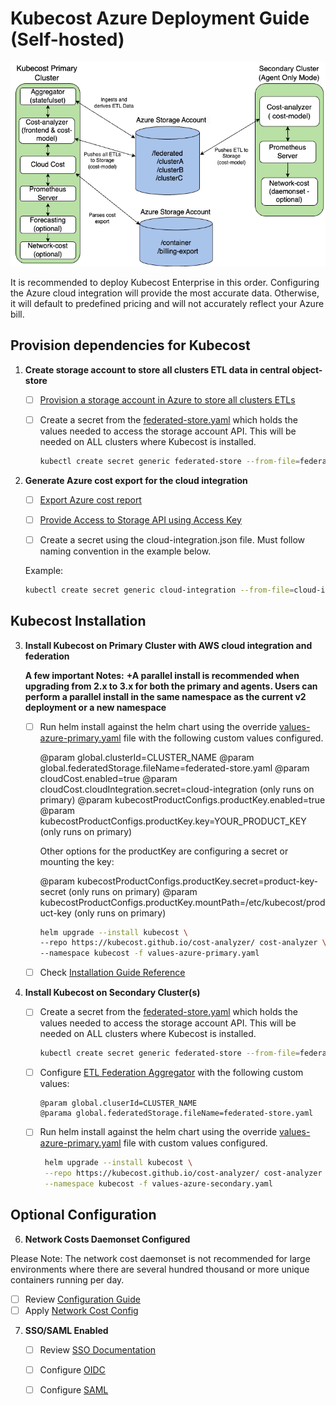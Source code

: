 # Kubecost Azure Deployment Guide (Self-hosted)

![Kubecost Enterprise Federation Architecture](/assets/azure-diagram.png)

It is recommended to deploy Kubecost Enterprise in this order. Configuring the Azure cloud integration will provide the most accurate data. Otherwise, it will default to predefined pricing and will not accurately reflect your Azure bill.

## Provision dependencies for Kubecost

1. **Create storage account to store all clusters ETL data in central object-store**

   - [ ] [Provision a storage account in Azure to store all clusters ETLs](https://www.ibm.com/docs/en/kubecost/self-hosted/3.x?topic=configuration-azure-multi-cluster-storage)
     
   - [ ] Create a secret from the [federated-store.yaml](/azure/federated-store.yaml) which holds the values needed to access the storage account API. This will be needed on ALL clusters where Kubecost is installed.

       ```bash
       kubectl create secret generic federated-store --from-file=federated-store.yaml -n kubecost
       ```

2. **Generate Azure cost export for the cloud integration**

   - [ ] [Export Azure cost report](https://www.ibm.com/docs/en/kubecost/self-hosted/3.x?topic=integrations-azure-cloud-billing-integration#ariaid-title2)

   - [ ] [Provide Access to Storage API using Access Key](/azure/cloud-integration.json)

   - [ ] Create a secret using the cloud-integration.json file. Must follow naming convention in the example below.

   Example:

   ```bash
   kubectl create secret generic cloud-integration --from-file=cloud-integration.json -n kubecost
   ```

## Kubecost Installation

3. **Install Kubecost on Primary Cluster with AWS cloud integration and federation** 

   **A few important Notes:** 
   **+A parallel install is recommended when upgrading from 2.x to 3.x for both the primary and agents. Users can perform a parallel install in the same namespace as the current v2 deployment or a new namespace**
   

   - [ ] Run helm install against the helm chart using the override [values-azure-primary.yaml](/azure/values-azure-primary.yaml) file with the following custom values configured. 

      @param global.clusterId=CLUSTER_NAME 
      @param global.federatedStorage.fileName=federated-store.yaml
      @param cloudCost.enabled=true
      @param cloudCost.cloudIntegration.secret=cloud-integration (only runs on primary)
      @param kubecostProductConfigs.productKey.enabled=true 
      @param kubecostProductConfigs.productKey.key=YOUR_PRODUCT_KEY (only runs on primary)

      Other options for the productKey are configuring a secret or mounting the key:

      @param kubecostProductConfigs.productKey.secret=product-key-secret (only runs on primary)
      @param kubecostProductConfigs.productKey.mountPath=/etc/kubecost/product-key (only runs on primary)


       ```bash
       helm upgrade --install kubecost \
       --repo https://kubecost.github.io/cost-analyzer/ cost-analyzer \
       --namespace kubecost -f values-azure-primary.yaml
       ```

   - [ ] Check [Installation Guide Reference](https://www.ibm.com/docs/en/kubecost/self-hosted/3.x?topic=installation)  

5. **Install Kubecost on Secondary Cluster(s)**  

   - [ ] Create a secret from the [federated-store.yaml](/azure/federated-store.yaml) which holds the values needed to access the storage account API. This will be needed on ALL clusters where Kubecost is installed.

       ```bash
       kubectl create secret generic federated-store --from-file=federated-store.yaml -n kubecost
       ```

   - [ ] Configure [ETL Federation Aggregator](/azure/values-azure-secondary.yaml) with the following custom values:

         @param global.cluserId=CLUSTER_NAME
         @parama global.federatedStorage.fileName=federated-store.yaml

   - [ ] Run helm install against the helm chart using the override [values-azure-primary.yaml](/azure/values-azure-primary.yaml) file with custom values configured. 

      ```bash
       helm upgrade --install kubecost \
       --repo https://kubecost.github.io/cost-analyzer/ cost-analyzer \
       --namespace kubecost -f values-azure-secondary.yaml
       ```

## Optional Configuration

6. **Network Costs Daemonset Configured** 

Please Note: The network cost daemonset is not recommended for large environments where there are several hundred thousand or more unique containers running per day. 

   - [ ] Review [Configuration Guide](https://www.ibm.com/docs/en/kubecost/self-hosted/3.x?topic=configuration-network-cost)
   - [ ] Apply [Network Cost Config](/azure/network-costs-enabled.yaml)

7. **SSO/SAML Enabled**
   - [ ] Review [SSO Documentation](https://www.ibm.com/docs/en/kubecost/self-hosted/3.x?topic=configuration-user-management-ssooidc)
   - [ ] Configure [OIDC](/custom/oidc-rbac.yaml)
   - [ ] Configure [SAML](/custom/saml-rbac-enabled.yaml)

